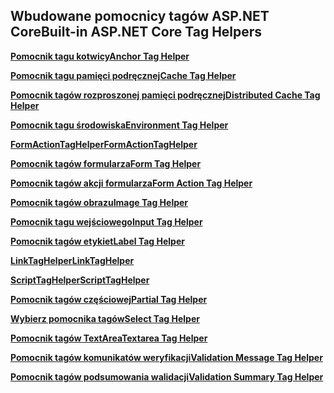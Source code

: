 ## <a name="built-in-aspnet-core-tag-helpers"></a><span data-ttu-id="94261-101">Wbudowane pomocnicy tagów ASP.NET Core</span><span class="sxs-lookup"><span data-stu-id="94261-101">Built-in ASP.NET Core Tag Helpers</span></span>

<span data-ttu-id="94261-102">**[Pomocnik tagu kotwicy](xref:mvc/views/tag-helpers/builtin-th/anchor-tag-helper)**</span><span class="sxs-lookup"><span data-stu-id="94261-102">**[Anchor Tag Helper](xref:mvc/views/tag-helpers/builtin-th/anchor-tag-helper)**</span></span>

<span data-ttu-id="94261-103">**[Pomocnik tagu pamięci podręcznej](xref:mvc/views/tag-helpers/builtin-th/cache-tag-helper)**</span><span class="sxs-lookup"><span data-stu-id="94261-103">**[Cache Tag Helper](xref:mvc/views/tag-helpers/builtin-th/cache-tag-helper)**</span></span>

<span data-ttu-id="94261-104">**[Pomocnik tagów rozproszonej pamięci podręcznej](xref:mvc/views/tag-helpers/builtin-th/distributed-cache-tag-helper)**</span><span class="sxs-lookup"><span data-stu-id="94261-104">**[Distributed Cache Tag Helper](xref:mvc/views/tag-helpers/builtin-th/distributed-cache-tag-helper)**</span></span>

<span data-ttu-id="94261-105">**[Pomocnik tagu środowiska](xref:mvc/views/tag-helpers/builtin-th/environment-tag-helper)**</span><span class="sxs-lookup"><span data-stu-id="94261-105">**[Environment Tag Helper](xref:mvc/views/tag-helpers/builtin-th/environment-tag-helper)**</span></span>

<span data-ttu-id="94261-106">**[FormActionTagHelper](xref:mvc/views/working-with-forms#the-form-action-tag-helper)**</span><span class="sxs-lookup"><span data-stu-id="94261-106">**[FormActionTagHelper](xref:mvc/views/working-with-forms#the-form-action-tag-helper)**</span></span>

<span data-ttu-id="94261-107">**[Pomocnik tagów formularza](xref:mvc/views/working-with-forms#the-form-tag-helper)**</span><span class="sxs-lookup"><span data-stu-id="94261-107">**[Form Tag Helper](xref:mvc/views/working-with-forms#the-form-tag-helper)**</span></span>

<span data-ttu-id="94261-108">**[Pomocnik tagów akcji formularza](xref:mvc/views/working-with-forms#the-form-action-tag-helper)**</span><span class="sxs-lookup"><span data-stu-id="94261-108">**[Form Action Tag Helper](xref:mvc/views/working-with-forms#the-form-action-tag-helper)**</span></span>

<span data-ttu-id="94261-109">**[Pomocnik tagów obrazu](xref:mvc/views/tag-helpers/builtin-th/image-tag-helper)**</span><span class="sxs-lookup"><span data-stu-id="94261-109">**[Image Tag Helper](xref:mvc/views/tag-helpers/builtin-th/image-tag-helper)**</span></span>

<span data-ttu-id="94261-110">**[Pomocnik tagu wejściowego](xref:mvc/views/working-with-forms#the-input-tag-helper)**</span><span class="sxs-lookup"><span data-stu-id="94261-110">**[Input Tag Helper](xref:mvc/views/working-with-forms#the-input-tag-helper)**</span></span>

<span data-ttu-id="94261-111">**[Pomocnik tagów etykiet](xref:mvc/views/working-with-forms#the-label-tag-helper)**</span><span class="sxs-lookup"><span data-stu-id="94261-111">**[Label Tag Helper](xref:mvc/views/working-with-forms#the-label-tag-helper)**</span></span>

<span data-ttu-id="94261-112">**[LinkTagHelper](xref:mvc/views/tag-helpers/builtin-th/link-tag-helper)**</span><span class="sxs-lookup"><span data-stu-id="94261-112">**[LinkTagHelper](xref:mvc/views/tag-helpers/builtin-th/link-tag-helper)**</span></span>

[comment]: **[OptionTagHelper](xref:mvc/views/tag-helpers/builtin-th/option-tag-helper)**

<span data-ttu-id="94261-113">**[ScriptTagHelper](xref:mvc/views/tag-helpers/builtin-th/script-tag-helper)**</span><span class="sxs-lookup"><span data-stu-id="94261-113">**[ScriptTagHelper](xref:mvc/views/tag-helpers/builtin-th/script-tag-helper)**</span></span>

<span data-ttu-id="94261-114">**[Pomocnik tagów częściowej](xref:mvc/views/tag-helpers/builtin-th/partial-tag-helper)**</span><span class="sxs-lookup"><span data-stu-id="94261-114">**[Partial Tag Helper](xref:mvc/views/tag-helpers/builtin-th/partial-tag-helper)**</span></span>

<span data-ttu-id="94261-115">**[Wybierz pomocnika tagów](xref:mvc/views/working-with-forms#the-select-tag-helper)**</span><span class="sxs-lookup"><span data-stu-id="94261-115">**[Select Tag Helper](xref:mvc/views/working-with-forms#the-select-tag-helper)**</span></span>

<span data-ttu-id="94261-116">**[Pomocnik tagów TextArea](xref:mvc/views/working-with-forms#the-textarea-tag-helper)**</span><span class="sxs-lookup"><span data-stu-id="94261-116">**[Textarea Tag Helper](xref:mvc/views/working-with-forms#the-textarea-tag-helper)**</span></span>

<span data-ttu-id="94261-117">**[Pomocnik tagów komunikatów weryfikacji](xref:mvc/views/working-with-forms#the-validation-message-tag-helper)**</span><span class="sxs-lookup"><span data-stu-id="94261-117">**[Validation Message Tag Helper](xref:mvc/views/working-with-forms#the-validation-message-tag-helper)**</span></span>

<span data-ttu-id="94261-118">**[Pomocnik tagów podsumowania walidacji](xref:mvc/views/working-with-forms#the-validation-summary-tag-helper)**</span><span class="sxs-lookup"><span data-stu-id="94261-118">**[Validation Summary Tag Helper](xref:mvc/views/working-with-forms#the-validation-summary-tag-helper)**</span></span>